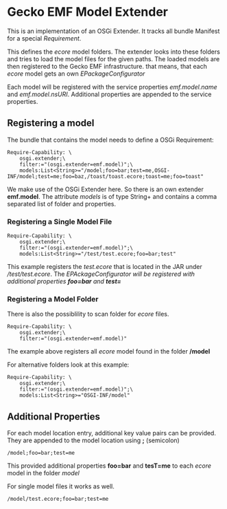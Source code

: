 # Gecko EMF Model Extender

This is an implementation of an OSGi Extender. It tracks all bundle Manifest for a special *Requirement*.

This defines the *ecore* model folders. The extender looks into these folders and tries to load the model files  for the given paths. The loaded models are then registered to the Gecko EMF infrastructure. that means, that each *ecore* model gets an own *EPackageConfigurator*

Each model will be registered with the service properties *emf.model.name* and *emf.model.nsURI*. Additional properties are appended to the service properties.

## Registering a model

The bundle that contains the model needs to define a OSGi Requirement:

```
Require-Capability: \
	osgi.extender;\
	filter:="(osgi.extender=emf.model)";\
	models:List<String>="/model;foo=bar;test=me,OSGI-INF/model;test=me;foo=baz,/toast/toast.ecore;toast=me;foo=toast"
```

We make use of the OSGi Extender here. So there is an own extender **emf.model**. The attribute *models* is of type String+ and contains a comma separated list of folder and properties.

### Registering a Single Model File

```
Require-Capability: \
	osgi.extender;\
	filter:="(osgi.extender=emf.model)";\
	models:List<String>="/test/test.ecore;foo=bar;test"
```

This example registers the *test.ecore* that is located in the JAR under */test/test.ecore*. The *EPAckageConfigurator will be registered with additional properties **foo=bar** and **test=***

### Registering a Model Folder

There is also the possiblility to scan folder for *ecore* files.

```
Require-Capability: \
	osgi.extender;\
	filter:="(osgi.extender=emf.model)"
```

The example above registers all *ecore* model found in the folder **/model**

For alternative folders look at this example:

```
Require-Capability: \
	osgi.extender;\
	filter:="(osgi.extender=emf.model)";\
	models:List<String>="OSGI-INF/model"
```

## Additional Properties

For each model location entry, additional key value pairs can be provided. They are appended to the model location using **;** (semicolon)

`/model;foo=bar;test=me`

This provided additional properties **foo=bar** and **tesT=me** to each *ecore* model in the folder *model*

For single model files it works as well.

`/model/test.ecore;foo=bar;test=me`